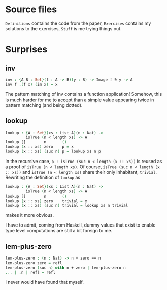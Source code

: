 # Source files
`Definitions` contains the code from the paper, `Exercises` contains my solutions to the exercises, `Stuff` is me trying things out.

# Surprises
## inv
```agda
inv : {A B : Set}(f : A -> B)(y : B) -> Image f ∋ y -> A
inv f .(f x) (im x) = x
```
The pattern matching of inv contains a function application! Somehow, this is much harder for me to accept than a simple value appearing twice in pattern matching (and being dotted).

## lookup
```agda
lookup : {A : Set}(xs : List A)(n : Nat) ->
         isTrue (n < length xs) -> A
lookup []        n       ()
lookup (x :: xs) zero    p = x
lookup (x :: xs) (suc n) p = lookup xs n p
```
In the recursive case, `p : isTrue (suc n < length (x :: xs))` is reused as a proof of `isTrue (n < length xs)`. Of course, `isTrue (suc n < length (x :: xs))` and `isTrue (n < length xs)` share their only inhabitant, `trivial`. Rewriting the definition of `lookup` as
```agda
lookup : {A : Set}(xs : List A)(n : Nat) ->
         isTrue (n < length xs) -> A
lookup []        n       ()
lookup (x :: xs) zero    trivial = x
lookup (x :: xs) (suc n) trivial = lookup xs n trivial
```
makes it more obvious.

I have to admit, coming from Haskell, dummy values that exist to enable type level computations are still a bit foreign to me.

## lem-plus-zero
```agda
lem-plus-zero : (n : Nat) -> n + zero == n
lem-plus-zero zero = refl
lem-plus-zero (suc n) with n + zero | lem-plus-zero n
... | .n | refl = refl
```
I never would have found that myself.
